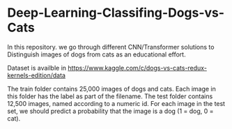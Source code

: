 # Deep-Learning-Classifing-Dogs-vs-Cats
In this repository. we go through different CNN/Transformer solutions to Distinguish images of dogs from cats as an educational effort.

Dataset is availble in https://www.kaggle.com/c/dogs-vs-cats-redux-kernels-edition/data

The train folder contains 25,000 images of dogs and cats. Each image in this folder has the label as part of the filename. The test folder contains 12,500 images, named according to a numeric id. For each image in the test set, we should predict a probability that the image is a dog (1 = dog, 0 = cat).


